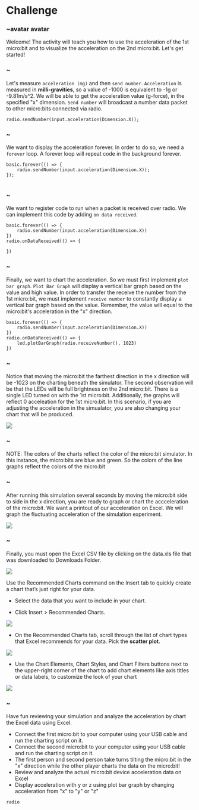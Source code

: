 # Challenge 

### ~avatar avatar 

Welcome! The activity will teach you how to use the acceleration of the 1st micro:bit and to visualize the acceleration on the 2nd micro:bit. 
Let's get started!

### ~
Let's measure `acceleration (mg)` and then `send number`. `Acceleration` is measured in **milli-gravities**, so a value of -1000 is equivalent to -1g or -9.81m/s^2. We will be able to get the acceleration value (g-force), in the specified "x" dimension. `Send number` will broadcast a number data packet to other micro:bits connected via radio.

```blocks
radio.sendNumber(input.acceleration(Dimension.X));
```
### ~
We want to display the acceleration forever. In order to do so, we need a `forever` loop. A forever loop will repeat code in the background forever.

```blocks
basic.forever(() => {
    radio.sendNumber(input.acceleration(Dimension.X));
});


```
### ~
We want to register code to run when a packet is received over radio. We can implement this code by adding `on data received`.

```blocks
basic.forever(() => {
    radio.sendNumber(input.acceleration(Dimension.X))
})
radio.onDataReceived(() => {
    
})
```
### ~
Finally, we want to chart the acceleration. So we must first implement `plot bar graph`. `Plot Bar Graph` will display a vertical bar graph based on the value and high value. In order to transfer the receive the number from the 1st micro:bit, we must implement `receive number` to constantly display a vertical bar graph based on the value. Remember, the value will equal to the micro:bit's acceleration in the "x" direction.

```blocks
basic.forever(() => {
    radio.sendNumber(input.acceleration(Dimension.X))
})
radio.onDataReceived(() => {
    led.plotBarGraph(radio.receiveNumber(), 1023)
})

```
### ~
Notice that moving the micro:bit the farthest direction in the x direction will be -1023 on the charting beneath the simulator. The second observation will be that the LEDs will be full brightness on the 2nd micro:bit. There is a single LED turned on with the 1st micro:bit. Additionally, the graphs will reflect 0 acceleation for the 1st micro:bit. In this scenario, if you are adjusting the acceleration in the simualator, you are also changing your chart that will be produced.  

![](/static/mb/acc.png)

### ~
NOTE: The colors of the charts reflect the color of the micro:bit simulator. In this instance, the micro:bits are blue and green. So the colors of the line graphs reflect the colors of the micro:bit
 
 ### ~
After running this simulation several seconds by moving the micro:bit side to side in the x direction, you are ready to graph or chart the accceleration of the micro:bit.  We want a printout of our acceleration on Excel. We will graph the fluctuating acceleration of the simulation experiment. 

![](/static/mb/acc2.png)

### ~
Finally, you must open the Excel CSV file by clicking on the data.xls file that was downloaded to Downloads Folder. 

![](/static/mb/data3.png)

Use the Recommended Charts command on the Insert tab to quickly create a chart that’s just right for your data.

* Select the data that you want to include in your chart.

* Click Insert > Recommended Charts.

![](/static/mb/lessons/chart1.png)

* On the Recommended Charts tab, scroll through the list of chart types that Excel recommends for your data. Pick the **scatter plot**.

![](/static/mb/chart_title.png)

* Use the Chart Elements, Chart Styles, and Chart Filters buttons next to the upper-right corner of the chart to add chart elements like axis titles or data labels, to customize the look of your chart

![](/static/mb/elements_styles_filters.png)

### ~
Have fun reviewing your simulation and analyze the acceleration by chart the Excel data using Excel.

* Connect the first micro:bit to your computer using your USB cable and run the charting script on it.
* Connect the second micro:bit to your computer using your USB cable and run the charting script on it.
* The first person and second person take turns tilting the micro:bit in the "x" direction while the other player charts the data on the micro:bit!
* Review and analyze the actual micro:bit device acceleration data on Excel
* Display acceleration with y or z using plot bar graph by changing acceleration from "x" to "y" or "z" 

```package
radio
```